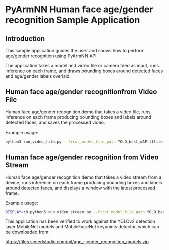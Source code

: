 # PyArmNN Human face age/gender recognition Sample Application

## Introduction
This sample application guides the user and shows how to perform age/gender recognition using PyArmNN API. 

The application takes a model and video file or camera feed as input, runs inference on each frame, and draws bounding boxes around detected faces and age/gender labels overlaid.

## Human face age/gender recognitionfrom Video File
Human face age/gender recognition demo that takes a video file, runs inference on each frame producing
bounding boxes and labels around detected faces, and saves the processed video.

Example usage:

```bash
python3 run_video_file.py --first_model_file_path YOLO_best_mAP.tflite --second_model_file MobileNet-v1-age-gender.tflite --video_file_path ../samples/test_s.mp4 
```

## Human face age/gender recognition from Video Stream

Human face age/gender recognition demo that takes a video stream from a device, runs inference
on each frame producing bounding boxes and labels around detected faces,
and displays a window with the latest processed frame.

Example usage:

```bash
DISPLAY=:0 python3 run_video_stream.py --first_model_file_path YOLO_best_mAP.tflite --second_model_file MobileNet-v1-age-gender.tflite
```

This application has been verified to work against the YOLOv2 detection layer MobileNet models and MobileFaceNet keypoints detector, which can be downloaded from:

https://files.seeedstudio.com/ml/age_gender_recognition_models.zip
